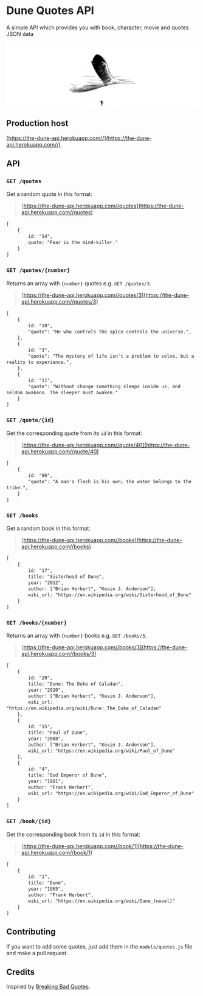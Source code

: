 # Dune Quotes API

A simple API which provides you with book, character, movie and quotes JSON data

![](arrakis-header.jpeg)

## Production host

[https://the-dune-api.herokuapp.com//](https://the-dune-api.herokuapp.com//)

## API

### `GET /quotes`

Get a random quote in this format:

> [https://the-dune-api.herokuapp.com//quotes](https://the-dune-api.herokuapp.com//quotes)

    [
        {
            id: "14",
            quote: "Fear is the mind-killer."
        }
    ]

### `GET /quotes/{number}`

Returns an array with `{number}` quotes e.g. `GET /quotes/3`.

> [https://the-dune-api.herokuapp.com//quotes/3](https://the-dune-api.herokuapp.com//quotes/3)

    [
        {
            id: "10",
            "quote": "He who controls the spice controls the universe.",
        },
        {
            id: "3",
            "quote": "The mystery of life isn't a problem to solve, but a reality to experience.",
        },
        {
            id: "11",
            "quote": "Without change something sleeps inside us, and seldom awakens. The sleeper must awaken."
        }
    ]

### `GET /quote/{id}`

Get the corresponding quote from its `id` in this format:

> [https://the-dune-api.herokuapp.com//quote/40](https://the-dune-api.herokuapp.com//quote/40)

    [
        {
            id: "96",
            "quote": "A man's flesh is his own; the water belongs to the tribe.",
        }
    ]

### `GET /books`

Get a random book in this format:

> [https://the-dune-api.herokuapp.com//books](https://the-dune-api.herokuapp.com//books)

    [
        {
            id: "17",
            title: "Sisterhood of Dune",
            year: "2012",
            author: ["Brian Herbert", "Kevin J. Anderson"],
            wiki_url: "https://en.wikipedia.org/wiki/Sisterhood_of_Dune"
        }
    ]

### `GET /books/{number}`

Returns an array with `{number}` books e.g. `GET /books/3`.

> [https://the-dune-api.herokuapp.com//books/3](https://the-dune-api.herokuapp.com//books/3)

    [
        {
            id: "20",
            title: "Dune: The Duke of Caladan",
            year: "2020",
            author: ["Brian Herbert", "Kevin J. Anderson"],
            wiki_url: "https://en.wikipedia.org/wiki/Dune:_The_Duke_of_Caladan"
        },
        {
            id: "15",
            title: "Paul of Dune",
            year: "2008",
            author: ["Brian Herbert", "Kevin J. Anderson"],
            wiki_url: "https://en.wikipedia.org/wiki/Paul_of_Dune"
        },
        {
            id: "4",
            title: "God Emperor of Dune",
            year: "1981",
            author: "Frank Herbert",
            wiki_url: "https://en.wikipedia.org/wiki/God_Emperor_of_Dune"
        }
    ]

### `GET /book/{id}`

Get the corresponding book from its `id` in this format:

> [https://the-dune-api.herokuapp.com//book/1](https://the-dune-api.herokuapp.com//book/1)

    [
        {
            id: "1",
            title: "Dune",
            year: "1965",
            author: "Frank Herbert",
            wiki_url: "https://en.wikipedia.org/wiki/Dune_(novel)"
        }
    ]

## Contributing

If you want to add some quotes, just add them in the `models/quotes.js` file and make a pull request.

## Credits

Inspired by [Breaking Bad Quotes](https://github.com/shevabam/breaking-bad-quotes).
